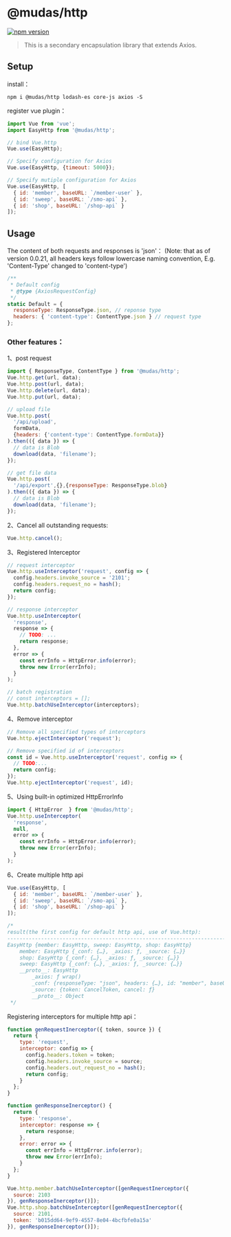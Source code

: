 # @mudas/http
[![npm version](https://img.shields.io/npm/v/@mudas/http.svg)](https://www.npmjs.org/package/@mudas/http)

> This is a secondary encapsulation library that extends Axios.

## Setup
install：
```npm
npm i @mudas/http lodash-es core-js axios -S
```

register vue plugin：
```js
import Vue from 'vue';
import EasyHttp from '@mudas/http';

// bind Vue.http
Vue.use(EasyHttp);

// Specify configuration for Axios
Vue.use(EasyHttp, {timeout: 5000});

// Specify mutiple configuration for Axios
Vue.use(EasyHttp, [
  { id: 'member', baseURL: `/member-user` },
  { id: 'sweep', baseURL: `/smo-api` },
  { id: 'shop', baseURL: `/shop-api` }
]);
```

## Usage
The content of both requests and responses is 'json'：
(Note: that as of version 0.0.21, all headers keys follow lowercase naming convention, E.g. 'Content-Type' changed to 'content-type')
```js
/**
 * Default config
 * @type {AxiosRequestConfig}
 */
static Default = {
  responseType: ResponseType.json, // reponse type
  headers: { 'content-type': ContentType.json } // request type
};
```

### Other features：
1、post request
```js
import { ResponseType, ContentType } from '@mudas/http';
Vue.http.get(url, data);
Vue.http.post(url, data);
Vue.http.delete(url, data);
Vue.http.put(url, data);

// upload file
Vue.http.post(
  '/api/upload',
  formData,
  {headers: {'content-type': ContentType.formData}}
).then(({ data }) => {
  // data is Blob
  download(data, 'filename');
});

// get file data
Vue.http.post(
  '/api/export',{},{responseType: ResponseType.blob}
).then(({ data }) => {
  // data is Blob
  download(data, 'filename');
});
```

2、Cancel all outstanding requests:
```js
Vue.http.cancel();
```

3、Registered Interceptor
```js
// request interceptor
Vue.http.useInterceptor('request', config => {
  config.headers.invoke_source = '2101';
  config.headers.request_no = hash();
  return config;
});

// response interceptor
Vue.http.useInterceptor(
  'response',
  response => {
    // TODO: ...
    return response;
  },
  error => {
    const errInfo = HttpError.info(error);
    throw new Error(errInfo);
  }
);

// batch registration
// const interceptors = [];
Vue.http.batchUseInterceptor(interceptors);
```

4、Remove interceptor
```js
// Remove all specified types of interceptors
Vue.http.ejectInterceptor('request');

// Remove specified id of interceptors
const id = Vue.http.useInterceptor('request', config => {
  // TODO:...
  return config;
});
Vue.http.ejectInterceptor('request', id);
```

5、Using built-in optimized HttpErrorInfo
```js
import { HttpError  } from '@mudas/http';
Vue.http.useInterceptor(
  'response',
  null,
  error => {
    const errInfo = HttpError.info(error);
    throw new Error(errInfo);
  }
);
```

6、Create multiple http api
```js
Vue.use(EasyHttp, [
  { id: 'member', baseURL: `/member-user` },
  { id: 'sweep', baseURL: `/smo-api` },
  { id: 'shop', baseURL: `/shop-api` }
]);

/*
result(the first config for default http api, use of Vue.http):
---------------------------------------------------------------------------
EasyHttp {member: EasyHttp, sweep: EasyHttp, shop: EasyHttp}
    member: EasyHttp {_conf: {…}, _axios: ƒ, _source: {…}}
    shop: EasyHttp {_conf: {…}, _axios: ƒ, _source: {…}}
    sweep: EasyHttp {_conf: {…}, _axios: ƒ, _source: {…}}
    __proto__: EasyHttp
        _axios: ƒ wrap()
        _conf: {responseType: "json", headers: {…}, id: "member", baseURL: "/member-user"}
        _source: {token: CancelToken, cancel: ƒ}
        __proto__: Object
 */

```
Registering interceptors for multiple http api：
```js
function genRequestInerceptor({ token, source }) {
  return {
    type: 'request',
    interceptor: config => {
      config.headers.token = token;
      config.headers.invoke_source = source;
      config.headers.out_request_no = hash();
      return config;
    }
  };
}

function genResponseInerceptor() {
  return {
    type: 'response',
    interceptor: response => {
      return response;
    },
    error: error => {
      const errInfo = HttpError.info(error);
      throw new Error(errInfo);
    }
  };
}

Vue.http.member.batchUseInterceptor([genRequestInerceptor({
  source: 2103
}), genResponseInerceptor()]);
Vue.http.shop.batchUseInterceptor([genRequestInerceptor({
  source: 2101,
  token: 'b015dd64-9ef9-4557-8e04-4bcfbfe0a15a'
}), genResponseInerceptor()]);
```
